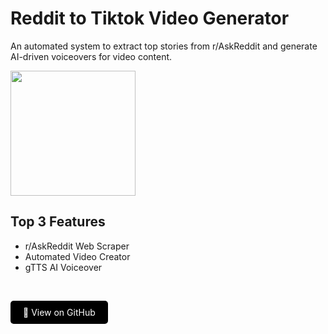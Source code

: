 # Reddit to Tiktok Video Generator
An automated system to extract top stories from r/AskReddit and generate AI-driven voiceovers for
video content.
<br>

<img src="https://intellifluence.com/wp-content/uploads/2019/07/tr.png" height="200">
<br>

## Top 3 Features
* r/AskReddit Web Scraper
* Automated Video Creator
* gTTS AI Voiceover
<br>

<a href="https://github.com/ryannasr11/reddit-to-tiktok" style="background-color:#000000; color:white; padding:10px 20px; text-align:center; text-decoration:none; display:inline-block; border-radius:5px;">🚀 View on GitHub</a>
